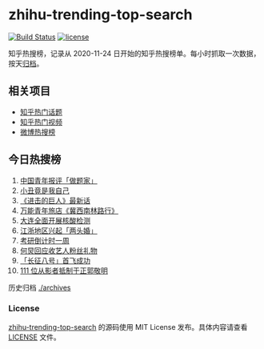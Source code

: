 # zhihu-trending-top-search

[![Build Status](https://github.com/justjavac/zhihu-trending-top-search/workflows/ci/badge.svg?branch=main)](https://github.com/justjavac/zhihu-trending-top-search/actions)
[![license](https://img.shields.io/github/license/justjavac/zhihu-trending-top-search)](https://github.com/justjavac/zhihu-trending-top-search/blob/main/LICENSE)

知乎热搜榜，记录从 2020-11-24 日开始的知乎热搜榜单。每小时抓取一次数据，按天[归档](./archives)。

## 相关项目

- [知乎热门话题](https://github.com/justjavac/zhihu-trending-hot-questions)
- [知乎热门视频](https://github.com/justjavac/zhihu-trending-hot-video)
- [微博热搜榜](https://github.com/justjavac/weibo-trending-hot-search)

## 今日热搜榜

<!-- BEGIN -->
<!-- 最后更新时间 Wed Dec 23 2020 05:06:12 GMT+0800 (CST) -->
1. [中国青年报评「做题家」](https://www.zhihu.com/search?q=中国青年报)
1. [小丑竟是我自己](https://www.zhihu.com/search?q=小丑竟是我自己)
1. [《进击的巨人》最新话](https://www.zhihu.com/search?q=进击的巨人)
1. [万能青年旅店《冀西南林路行》](https://www.zhihu.com/search?q=万能青年旅店)
1. [大连全面开展核酸检测](https://www.zhihu.com/search?q=大连疫情)
1. [江浙地区兴起「两头婚」](https://www.zhihu.com/search?q=两头婚)
1. [考研倒计时一周](https://www.zhihu.com/search?q=考研)
1. [何炅回应收艺人粉丝礼物](https://www.zhihu.com/search?q=何炅收礼)
1. [「长征八号」首飞成功](https://www.zhihu.com/search?q=长征八号)
1. [111 位从影者抵制于正郭敬明](https://www.zhihu.com/search?q=于正郭敬明)
<!-- END -->

历史归档 [./archives](./archives)

### License

[zhihu-trending-top-search](https://github.com/justjavac/zhihu-trending-top-search) 的源码使用 MIT License 发布。具体内容请查看 [LICENSE](./LICENSE) 文件。
